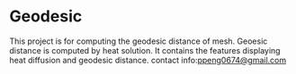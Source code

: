 # Geodesic
This project is for computing the geodesic distance of mesh.
Geoesic distance is computed by heat solution.
It contains the features displaying heat diffusion and geodesic distance.
contact info:ppeng0674@gmail.com

